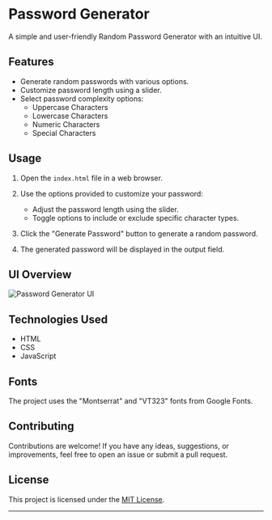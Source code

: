 # Password Generator

A simple and user-friendly Random Password Generator with an intuitive UI.

## Features

- Generate random passwords with various options.
- Customize password length using a slider.
- Select password complexity options:
  - Uppercase Characters
  - Lowercase Characters
  - Numeric Characters
  - Special Characters

## Usage

1. Open the `index.html` file in a web browser.

2. Use the options provided to customize your password:
   - Adjust the password length using the slider.
   - Toggle options to include or exclude specific character types.

3. Click the "Generate Password" button to generate a random password.

4. The generated password will be displayed in the output field.

## UI Overview

![Password Generator UI](password-generator-ui.png)

## Technologies Used

- HTML
- CSS
- JavaScript

## Fonts

The project uses the "Montserrat" and "VT323" fonts from Google Fonts.

## Contributing

Contributions are welcome! If you have any ideas, suggestions, or improvements, feel free to open an issue or submit a pull request.

## License

This project is licensed under the [MIT License](LICENSE).

---


